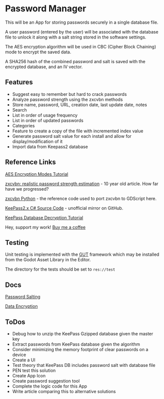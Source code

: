 # Password Manager

This will be an App for storing passwords securely in a single database file.

A user password (entered by the user) will be associated with the database file to unlock it along with a salt string stored in the software settings.

The AES encryption algorithm will be used in CBC (Cipher Block Chaining) mode to encrypt the saved data.

A SHA256 hash of the combined password and salt is saved with the encrypted database, and an IV vector.

## Features

* Suggest easy to remember but hard to crack passwords
* Analyze password strength using the zxcvbn methods
* Store name, password, URL, creation date, last update date, notes
* Search
* List in order of usage frequency
* List in order of updated passwords
* Categories
* Feature to create a copy of the file with incremented index value
* Generate password salt value for each install and allow for display/modification of it
* Import data from Keepass2 database

## Reference Links

[AES Encryption Modes Tutorial](https://www.highgo.ca/2019/08/08/the-difference-in-five-modes-in-the-aes-encryption-algorithm/)

[zxcvbn: realistic password strength estimation](https://dropbox.tech/security/zxcvbn-realistic-password-strength-estimation) - 10 year old article. How far have we progressed?

[zxcvbn Python](https://github.com/dwolfhub/zxcvbn-python) - the reference code used to port zxcvbn to GDScript here.

[KeePass2.x C# Source Code](https://github.com/dlech/KeePass2.x) - unofficial mirror on GitHub.

[KeePass Database Decryption Tutorial](https://weekly-geekly.imtqy.com/articles/346820/index.html)

Hey, support my work! [Buy me a coffee](https://buymeacoffee.com/gdscriptdude)

## Testing

Unit testing is implemented with the [GUT](https://github.com/bitwes/Gut) framework which may be installed from the Godot Asset Library in the Editor.

The directory for the tests should be set to `res://test`

## Docs

[Password Salting](docs/password_salting.md)

[Data Encryption](docs/data-encryption.md)

## ToDos

* Debug how to unzip the KeePass Gzipped database given the master key
* Extract passwords from KeePass database given the algorithm
* Consider minimizing the memory footprint of clear passwords on a device
* Create a UI
* Test theory that KeePass DB includes password salt with database file
* PEN test this solution
* Create App Icon
* Create password suggestion tool
* Complete the logic code for this App
* Write article comparing this to alternative solutions

